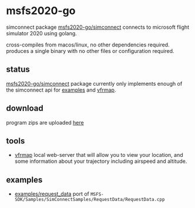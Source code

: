 # msfs2020-go

simconnect package [msfs2020-go/simconnect](simconnect/) connects to microsoft flight simulator 2020 using golang.

cross-compiles from macos/linux, no other dependencies required. produces a single binary with no other files or configuration required.

## status

[msfs2020-go/simconnect](simconnect/) package currently only implements enough of the simconnect api for [examples](examples/) and [vfrmap](vfrmap).

## download

program zips are uploaded [here](https://github.com/lian/msfs2020-go/releases)

## tools

* [vfrmap](vfrmap/) local web-server that will allow you to view your location, and some information about your trajectory including airspeed and altitude.

## examples

* [examples/request_data](examples/request_data/) port of `MSFS-SDK/Samples/SimConnectSamples/RequestData/RequestData.cpp`

